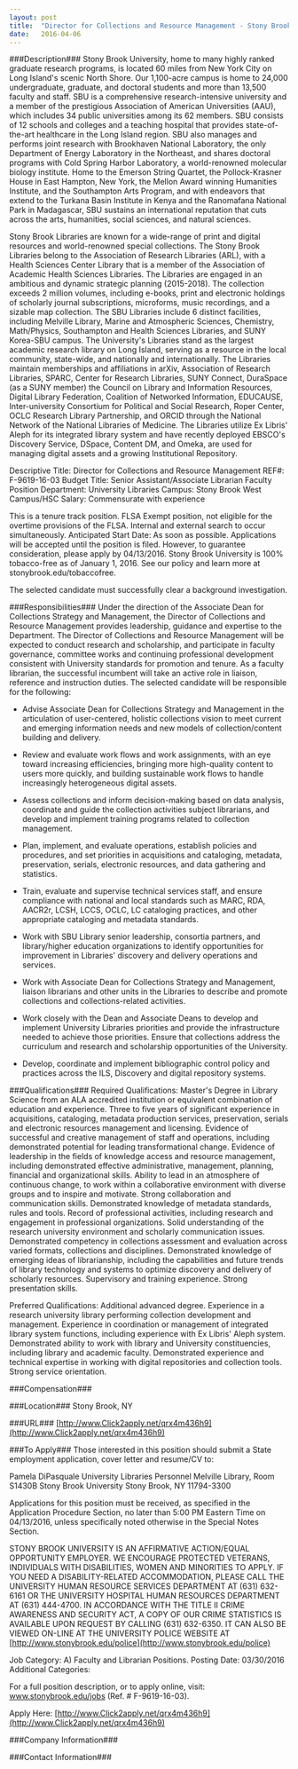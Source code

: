```yaml
---
layout: post
title:  "Director for Collections and Resource Management - Stony Brook University"
date:   2016-04-06
---
```


###Description###
Stony Brook University, home to many highly ranked graduate research programs, is located 60 miles from New York City on Long Island's scenic North Shore. Our 1,100-acre campus is home to 24,000 undergraduate, graduate, and doctoral students and more than 13,500 faculty and staff. SBU is a comprehensive research-intensive university and a member of the prestigious Association of American Universities (AAU), which includes 34 public universities among its 62 members. SBU consists of 12 schools and colleges and a teaching hospital that provides state-of-the-art healthcare in the Long Island region. SBU also manages and performs joint research with Brookhaven National Laboratory, the only Department of Energy Laboratory in the Northeast, and shares doctoral programs with Cold Spring Harbor Laboratory, a world-renowned molecular biology institute. Home to the Emerson String Quartet, the Pollock-Krasner House in East Hampton, New York, the Mellon Award winning Humanities Institute, and the Southampton Arts Program, and with endeavors that extend to the Turkana Basin Institute in Kenya and the Ranomafana National Park in Madagascar, SBU sustains an international reputation that cuts across the arts, humanities, social sciences, and natural sciences.

Stony Brook Libraries are known for a wide-range of print and digital resources and world-renowned special collections. The Stony Brook Libraries belong to the Association of Research Libraries (ARL), with a Health Sciences Center Library that is a member of the Association of Academic Health Sciences Libraries. The Libraries are engaged in an ambitious and dynamic strategic planning (2015-2018). The collection exceeds 2 million volumes, including e-books, print and electronic holdings of scholarly journal subscriptions, microforms, music recordings, and a sizable map collection. The SBU Libraries include 6 distinct facilities, including Melville Library, Marine and Atmospheric Sciences, Chemistry, Math/Physics, Southampton and Health Sciences Libraries, and SUNY Korea-SBU campus. The University's Libraries stand as the largest academic research library on Long Island, serving as a resource in the local community, state-wide, and nationally and internationally. The Libraries maintain memberships and affiliations in arXiv, Association of Research Libraries, SPARC, Center for Research Libraries, SUNY Connect, DuraSpace (as a SUNY member) the Council on Library and Information Resources, Digital Library Federation, Coalition of Networked Information, EDUCAUSE, Inter-university Consortium for Political and Social Research, Roper Center, OCLC Research Library Partnership, and ORCID through the National Network of the National Libraries of Medicine. The Libraries utilize Ex Libris' Aleph for its integrated library system and have recently deployed EBSCO's Discovery Service, DSpace, Content DM, and Omeka, are used for managing digital assets and a growing Institutional Repository.

Descriptive Title: Director for Collections and Resource Management
REF#: F-9619-16-03
Budget Title: Senior Assistant/Associate Librarian
Faculty Position
Department: University Libraries
Campus: Stony Brook West Campus/HSC
Salary: Commensurate with experience

This is a tenure track position. FLSA Exempt position, not eligible for the overtime provisions of the FLSA. Internal and external search to occur simultaneously. Anticipated Start Date: As soon as possible. Applications will be accepted until the position is filed. However, to guarantee consideration, please apply by 04/13/2016. Stony Brook University is 100% tobacco-free as of January 1, 2016. See our policy and learn more at stonybrook.edu/tobaccofree.

The selected candidate must successfully clear a background investigation.


###Responsibilities###
Under the direction of the Associate Dean for Collections Strategy and Management, the Director of Collections and Resource Management provides leadership, guidance and expertise to the Department. The Director of Collections and Resource Management will be expected to conduct research and scholarship, and participate in faculty governance, committee works and continuing professional development consistent with University standards for promotion and tenure. As a faculty librarian, the successful incumbent will take an active role in liaison, reference and instruction duties. The selected candidate will be responsible for the following:

* Advise Associate Dean for Collections Strategy and Management in the articulation of user-centered, holistic collections vision to meet current and emerging information needs and new models of collection/content building and delivery.

* Review and evaluate work flows and work assignments, with an eye toward increasing efficiencies, bringing more high-quality content to users more quickly, and building sustainable work flows to handle increasingly heterogeneous digital assets.

* Assess collections and inform decision-making based on data analysis, coordinate and guide the collection activities subject librarians, and develop and implement training programs related to collection management.

* Plan, implement, and evaluate operations, establish policies and procedures, and set priorities in acquisitions and cataloging, metadata, preservation, serials, electronic resources, and data gathering and statistics.

* Train, evaluate and supervise technical services staff, and ensure compliance with national and local standards such as MARC, RDA, AACR2r, LCSH, LCCS, OCLC, LC cataloging practices, and other appropriate cataloging and metadata standards.

* Work with SBU Library senior leadership, consortia partners, and library/higher education organizations to identify opportunities for improvement in Libraries' discovery and delivery operations and services.

* Work with Associate Dean for Collections Strategy and Management, liaison librarians and other units in the Libraries to describe and promote collections and collections-related activities.

* Work closely with the Dean and Associate Deans to develop and implement University Libraries priorities and provide the infrastructure needed to achieve those priorities. Ensure that collections address the curriculum and research and scholarship opportunities of the University.

* Develop, coordinate and implement bibliographic control policy and practices across the ILS, Discovery and digital repository systems.



###Qualifications###
Required Qualifications: Master's Degree in Library Science from an ALA accredited institution or equivalent combination of education and experience. Three to five years of significant experience in acquisitions, cataloging, metadata production services, preservation, serials and electronic resources management and licensing. Evidence of successful and creative management of staff and operations, including demonstrated potential for leading transformational change. Evidence of leadership in the fields of knowledge access and resource management, including demonstrated effective administrative, management, planning, financial and organizational skills. Ability to lead in an atmosphere of continuous change, to work within a collaborative environment with diverse groups and to inspire and motivate. Strong collaboration and communication skills. Demonstrated knowledge of metadata standards, rules and tools. Record of professional activities, including research and engagement in professional organizations. Solid understanding of the research university environment and scholarly communication issues. Demonstrated competency in collections assessment and evaluation across varied formats, collections and disciplines. Demonstrated knowledge of emerging ideas of librarianship, including the capabilities and future trends of library technology and systems to optimize discovery and delivery of scholarly resources. Supervisory and training experience. Strong presentation skills.

Preferred Qualifications: Additional advanced degree. Experience in a research university library performing collection development and management. Experience in coordination or management of integrated library system functions, including experience with Ex Libris' Aleph system. Demonstrated ability to work with library and University constituencies, including library and academic faculty. Demonstrated experience and technical expertise in working with digital repositories and collection tools. Strong service orientation. 


###Compensation###



###Location###
Stony Brook, NY


###URL###
[http://www.Click2apply.net/qrx4m436h9](http://www.Click2apply.net/qrx4m436h9)

###To Apply###
Those interested in this position should submit a State employment application, cover letter and resume/CV to:

Pamela DiPasquale
University Libraries Personnel
Melville Library, Room S1430B
Stony Brook University
Stony Brook, NY 11794-3300

Applications for this position must be received, as specified in the Application Procedure Section, no later than 5:00 PM Eastern Time on 04/13/2016, unless specifically noted otherwise in the Special Notes Section.

STONY BROOK UNIVERSITY IS AN AFFIRMATIVE ACTION/EQUAL OPPORTUNITY EMPLOYER. WE ENCOURAGE PROTECTED VETERANS, INDIVIDUALS WITH DISABILITIES, WOMEN AND MINORITIES TO APPLY.
IF YOU NEED A DISABILITY-RELATED ACCOMMODATION, PLEASE CALL THE UNIVERSITY HUMAN RESOURCE SERVICES DEPARTMENT AT (631) 632-6161 OR THE UNIVERSITY HOSPITAL HUMAN RESOURCES DEPARTMENT AT (631) 444-4700.
IN ACCORDANCE WITH THE TITLE II CRIME AWARENESS AND SECURITY ACT, A COPY OF OUR CRIME STATISTICS IS AVAILABLE UPON REQUEST BY CALLING (631) 632-6350. IT CAN ALSO BE VIEWED ON-LINE AT THE UNIVERSITY POLICE WEBSITE AT [http://www.stonybrook.edu/police](http://www.stonybrook.edu/police)

Job Category: A) Faculty and Librarian Positions.
Posting Date: 03/30/2016
Additional Categories:

For a full position description, or to apply online, visit: www.stonybrook.edu/jobs (Ref. # F-9619-16-03).

Apply Here: [http://www.Click2apply.net/qrx4m436h9](http://www.Click2apply.net/qrx4m436h9)


###Company Information###



###Contact Information###


